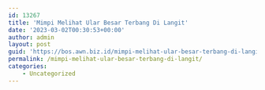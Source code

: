 ```yaml
---
id: 13267
title: 'Mimpi Melihat Ular Besar Terbang Di Langit'
date: '2023-03-02T00:30:53+00:00'
author: admin
layout: post
guid: 'https://bos.awn.biz.id/mimpi-melihat-ular-besar-terbang-di-langit/'
permalink: /mimpi-melihat-ular-besar-terbang-di-langit/
categories:
    - Uncategorized
---
```


